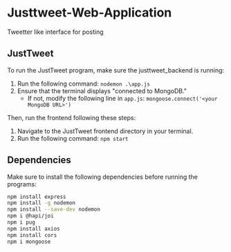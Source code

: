 # Justtweet-Web-Application
Tweetter like interface for posting

## JustTweet

To run the JustTweet program, make sure the justtweet_backend is running:
1. Run the following command: `nodemon .\app.js`
2. Ensure that the terminal displays "connected to MongoDB."
   - If not, modify the following line in `app.js`: `mongoose.connect('<your MongoDB URL>')`

Then, run the frontend following these steps:
1. Navigate to the JustTweet frontend directory in your terminal.
2. Run the following command: `npm start`

## Dependencies

Make sure to install the following dependencies before running the programs:

```bash
npm install express
npm install -g nodemon
npm install --save-dev nodemon
npm i @hapi/joi
npm i pug
npm install axios
npm install cors
npm i mongoose
